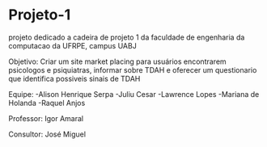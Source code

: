 # Projeto-1
 projeto dedicado a cadeira de projeto 1 da faculdade de engenharia da computacao da UFRPE, campus UABJ

Objetivo:
Criar um site market placing para usuários encontrarem psicologos e psiquiatras, informar sobre TDAH e oferecer um questionario que identifica possiveis sinais de TDAH

Equipe:
-Alison Henrique Serpa
-Juliu Cesar
-Lawrence Lopes
-Mariana de Holanda
-Raquel Anjos

Professor:
Igor Amaral

Consultor:
José Miguel
